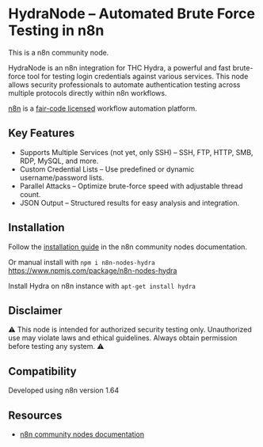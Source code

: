 # HydraNode – Automated Brute Force Testing in n8n

This is a n8n community node.

HydraNode is an n8n integration for THC Hydra, a powerful and fast brute-force tool for testing login credentials against various services. This node allows security professionals to automate authentication testing across multiple protocols directly within n8n workflows.

[n8n](https://n8n.io/) is a [fair-code licensed](https://docs.n8n.io/reference/license/) workflow automation platform.

## Key Features

* Supports Multiple Services (not yet, only SSH) – SSH, FTP, HTTP, SMB, RDP, MySQL, and more.
* Custom Credential Lists – Use predefined or dynamic username/password lists.
* Parallel Attacks – Optimize brute-force speed with adjustable thread count.
* JSON Output – Structured results for easy analysis and integration.


## Installation

Follow the [installation guide](https://docs.n8n.io/integrations/community-nodes/installation/) in the n8n community nodes documentation.

Or manual install with `npm i n8n-nodes-hydra`
https://www.npmjs.com/package/n8n-nodes-hydra

Install Hydra on n8n instance with  `apt-get install hydra`

## Disclaimer
⚠ This node is intended for authorized security testing only. Unauthorized use may violate laws and ethical guidelines. Always obtain permission before testing any system. ⚠

## Compatibility

Developed using n8n version 1.64

## Resources

* [n8n community nodes documentation](https://docs.n8n.io/integrations/community-nodes/)

